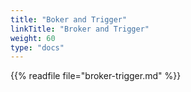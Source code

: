 ```yaml
---
title: "Boker and Trigger"
linkTitle: "Broker and Trigger"
weight: 60
type: "docs"
---
```


{{% readfile file="broker-trigger.md" %}}
